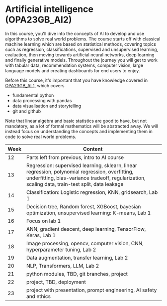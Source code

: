 # Artificial intelligence (OPA23GB_AI2)

In this course, you'll dive into the concepts of AI to develop and use algorithms to solve real world problems. The course starts off with classical machine learning which are based on statistical methods, covering topics such as regression, classifications, supervised and unsupervised learning, evaluation, then moving towards artificial neural networks, deep learning and finally generative models. Throughout the journey you will get to work with tabular data, recommendation systems, computer vision, large language models and creating dashboards for end users to enjoy.

Before this course, it's important that you have knowledge covered in [OPA23GB_AI 1](https://github.com/AIgineerAB/data_processing_HA24), which covers

- fundamental python
- data processing with pandas
- data visualisation and storytelling
- git and github

Note that linear algebra and basic statistics are good to have, but not mandatory, as a lot of formal mathematics will be abstracted away. We will instead focus on understanding the concepts and implementing them in code to solve real world problems.

| Week | Content                                                                                                                                                                                             |
| ---- | --------------------------------------------------------------------------------------------------------------------------------------------------------------------------------------------------- |
| 12   | Parts left from previous, intro to AI course                                                                                                                                                        |
| 13   | Regression: supervised learning, sklearn, linear regression, polynomial regression, overfitting, underfitting, bias-variance tradeoff, regularization, scaling data, train-test split, data leakage |
| 14   | Classification: Logistic regression, KNN, gridsearch, Lab 1                                                                                                                                         |
| 15   | Decision tree, Random forest, XGBoost, bayesian optimization, unsupervised learning: K-means, Lab 1                                                                                                 |
| 16   | Focus on lab 1                                                                                                                                                                                      |
| 17   | ANN, gradient descent, deep learning, TensorFlow, Keras, Lab 1                                                                                                                                      |
| 18   | Image processing, opencv, computer vision, CNN, hyperparameter tuning, Lab 2                                                                                                                        |
| 19   | Data augmentation, transfer learning, Lab 2                                                                                                                                                         |
| 20   | NLP, Transformers, LLM, Lab 2                                                                                                                                                                       |
| 21   | python modules, TBD, git branches, project                                                                                                                                                          |
| 22   | project, TBD, deployment                                                                                                                                                                            |
| 23   | project with presentation, prompt engineering, AI safety and ethics                                                                                                                    |
